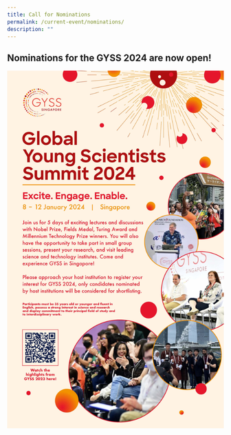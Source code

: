 ```yaml
---
title: Call for Nominations
permalink: /current-event/nominations/
description: ""
---
```

## **Nominations for the GYSS 2024 are now open!** ##

![](/images/gyss%202024_edm.jpg)